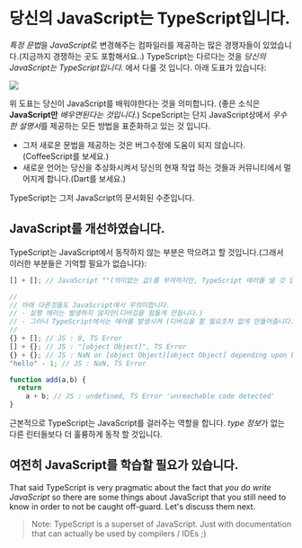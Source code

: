 # 당신의 JavaScript는 TypeScript입니다.

*특정 문법*을 *JavaScript*로 변경해주는 컴파일러를 제공하는 많은 경쟁자들이 있었습니다.(지금까지 경쟁하는 곳도 포함해서요..) TypeScript는 다르다는 것을 *당신의 JavaScript는 TypeScript입니다.* 에서 다룰 것 입니다. 아래 도표가 있습니다:

![](https://raw.githubusercontent.com/basarat/typescript-book/master/images/venn.png)

위 도표는 당신이 JavaScript를 배워야한다는 것을 의미합니다. (좋은 소식은 **JavaScript만** *배우면된다는 것입니다.*) ScpeScript는 단지 JavaScript상에서 *우수한 설명서*를 제공하는 모든 방법을 표준화하고 있는 것 입니다.

* 그저 새로운 문법을 제공하는 것은 버그수정에 도움이 되지 않습니다.(CoffeeScript를 보세요.)
* 새로운 언어는 당신을 추상화시켜서 당신의 현재 작업 하는 것들과 커뮤니티에서 멀어지게 합니다.(Dart를 보세요.)

TypeScript는 그저 JavaScript의 문서화된 수준입니다.

## JavaScript를 개선하였습니다.

TypeScript는 JavaScript에서 동작하지 않는 부분은 막으려고 할 것입니다.(그래서 이러한 부분들은 기억할 필요가 없습니다):

```ts
[] + []; // JavaScript ""(의미없는 값)를 부여하지만, TypeScript 에러를 낼 것 입니다.

//
// 아래 다른것들도 JavaScript에서 무의미합니다.
// - 실행 에러는 발생하지 않지만(디버깅을 힘들게 만듭니다.)
// - 그러나 TypeScript에서는 에러를 발생시켜 (디버깅을 할 필요조차 없게 만들어줍니다.)
//
{} + []; // JS : 0, TS Error
[] + {}; // JS : "[object Object]", TS Error
{} + {}; // JS : NaN or [object Object][object Object] depending upon browser, TS Error
"hello" - 1; // JS : NaN, TS Error

function add(a,b) {
  return
    a + b; // JS : undefined, TS Error 'unreachable code detected'
}
```

근본적으로 TypeScript는 JavaScript를 걸러주는 역할을 합니다. *type 정보*가 없는 다른 린터들보다 더 훌륭하게 동작 할 것입니다.

## 여전히 JavaScript를 학습할 필요가 있습니다.

That said TypeScript is very pragmatic about the fact that *you do write JavaScript* so there are some things about JavaScript that you still need to know in order to not be caught off-guard. Let's discuss them next.

> Note: TypeScript is a superset of JavaScript. Just with documentation that can actually be used by compilers / IDEs ;)
